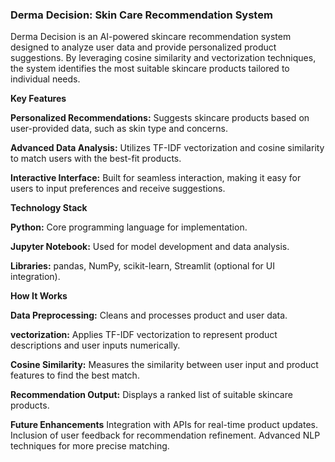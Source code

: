 
### Derma Decision: Skin Care Recommendation System ###
Derma Decision is an AI-powered skincare recommendation system designed to analyze user data and provide personalized product suggestions. By leveraging cosine similarity and vectorization techniques, the system identifies the most suitable skincare products tailored to individual needs.

**Key Features**

**Personalized Recommendations:** Suggests skincare products based on user-provided data, such as skin type and concerns.

**Advanced Data Analysis:** Utilizes TF-IDF vectorization and cosine similarity to match users with the best-fit products.

**Interactive Interface:** Built for seamless interaction, making it easy for users to input preferences and receive suggestions.


**Technology Stack**

**Python:** Core programming language for implementation.

**Jupyter Notebook:** Used for model development and data analysis.

**Libraries:** pandas, NumPy, scikit-learn, Streamlit (optional for UI integration).

**How It Works**

**Data Preprocessing:** Cleans and processes product and user data.

**vectorization:** Applies TF-IDF vectorization to represent product descriptions and user inputs numerically.

**Cosine Similarity:** Measures the similarity between user input and product features to find the best match.

**Recommendation Output:** Displays a ranked list of suitable skincare products.

**Future Enhancements**
Integration with APIs for real-time product updates.
Inclusion of user feedback for recommendation refinement.
Advanced NLP techniques for more precise matching.
